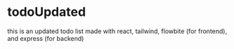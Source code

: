 # todoUpdated
this is an updated todo list made with react, tailwind, flowbite (for frontend), and express (for backend)
